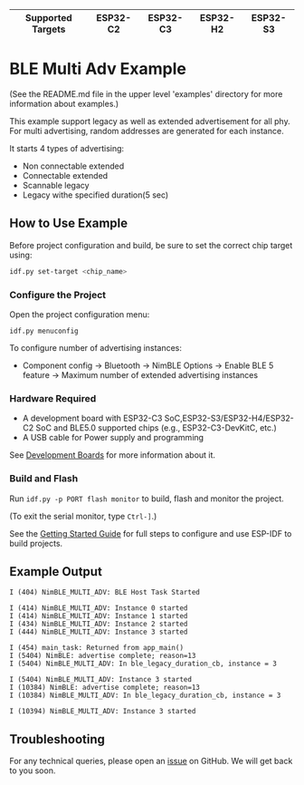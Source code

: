 | Supported Targets | ESP32-C2 | ESP32-C3 | ESP32-H2 | ESP32-S3 |
| ----------------- | -------- | -------- | -------- | -------- |

# BLE Multi Adv Example

(See the README.md file in the upper level 'examples' directory for more information about examples.)

This example support legacy as well as extended advertisement for all phy. For multi advertising, random addresses are generated for each instance.

It starts 4 types of advertising:
* Non connectable extended
* Connectable extended
* Scannable legacy
* Legacy withe specified duration(5 sec)

## How to Use Example

Before project configuration and build, be sure to set the correct chip target using:

```bash
idf.py set-target <chip_name>
```

### Configure the Project

Open the project configuration menu:
```
idf.py menuconfig
```

To configure number of advertising instances:

* Component config → Bluetooth → NimBLE Options → Enable BLE 5 feature → Maximum number of extended advertising instances

### Hardware Required

* A development board with ESP32-C3 SoC,ESP32-S3/ESP32-H4/ESP32-C2 SoC and BLE5.0 supported chips (e.g., ESP32-C3-DevKitC, etc.)
* A USB cable for Power supply and programming

See [Development Boards](https://www.espressif.com/en/products/devkits) for more information about it.

### Build and Flash

Run `idf.py -p PORT flash monitor` to build, flash and monitor the project.

(To exit the serial monitor, type ``Ctrl-]``.)

See the [Getting Started Guide](https://idf.espressif.com/) for full steps to configure and use ESP-IDF to build projects.


## Example Output

```
I (404) NimBLE_MULTI_ADV: BLE Host Task Started

I (414) NimBLE_MULTI_ADV: Instance 0 started
I (414) NimBLE_MULTI_ADV: Instance 1 started
I (434) NimBLE_MULTI_ADV: Instance 2 started
I (444) NimBLE_MULTI_ADV: Instance 3 started

I (454) main_task: Returned from app_main()
I (5404) NimBLE: advertise complete; reason=13
I (5404) NimBLE_MULTI_ADV: In ble_legacy_duration_cb, instance = 3

I (5404) NimBLE_MULTI_ADV: Instance 3 started
I (10384) NimBLE: advertise complete; reason=13
I (10384) NimBLE_MULTI_ADV: In ble_legacy_duration_cb, instance = 3

I (10394) NimBLE_MULTI_ADV: Instance 3 started

```
## Troubleshooting

For any technical queries, please open an [issue](https://github.com/espressif/esp-idf/issues) on GitHub. We will get back to you soon.

